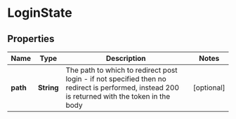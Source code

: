 # LoginState

## Properties
Name | Type | Description | Notes
------------ | ------------- | ------------- | -------------
**path** | **String** | The path to which to redirect post login - if not specified then no redirect is performed, instead 200 is returned with the token in the body |  [optional]

